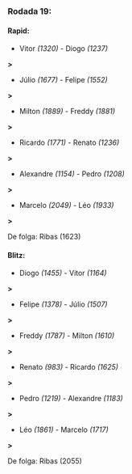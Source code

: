 ### Rodada 19:

#### Rapid:

* Vitor *(1320)*     -     Diogo *(1237)*

 **>** 
* Júlio *(1677)*     -     Felipe *(1552)*

 **>** 
* Milton *(1889)*     -     Freddy *(1881)*

 **>** 
* Ricardo *(1771)*     -     Renato *(1236)*

 **>** 
* Alexandre *(1154)*     -     Pedro *(1208)*

 **>** 
* Marcelo *(2049)*     -     Léo *(1933)*

 **>** 

De folga: Ribas (1623)

#### Blitz:

* Diogo *(1455)*     -     Vitor *(1164)*

 **>** 
* Felipe *(1378)*     -     Júlio *(1507)*

 **>** 
* Freddy *(1787)*     -     Milton *(1610)*

 **>** 
* Renato *(983)*     -     Ricardo *(1625)*

 **>** 
* Pedro *(1219)*     -     Alexandre *(1183)*

 **>** 
* Léo *(1861)*     -     Marcelo *(1717)*

 **>** 

De folga: Ribas (2055)

